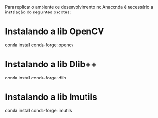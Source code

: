 Para replicar o ambiente de desenvolvimento no Anaconda é necessário a instalação do seguintes pacotes:

# Instalando a lib OpenCV
conda install conda-forge::opencv

# Instalando a lib Dlib++
conda install conda-forge::dlib

# Instalando a lib Imutils
conda install conda-forge::imutils
